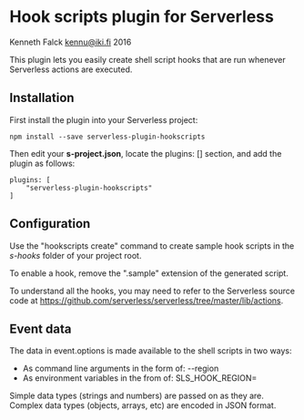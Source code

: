 # Hook scripts plugin for Serverless
Kenneth Falck <kennu@iki.fi> 2016

This plugin lets you easily create shell script hooks that are run whenever
Serverless actions are executed.

## Installation

First install the plugin into your Serverless project:

    npm install --save serverless-plugin-hookscripts

Then edit your **s-project.json**, locate the plugins: [] section, and add
the plugin as follows:

    plugins: [
        "serverless-plugin-hookscripts"
    ]

## Configuration

Use the "hookscripts create" command to create sample hook scripts in the *s-hooks*
folder of your project root.

To enable a hook, remove the ".sample" extension of the generated script.

To understand all the hooks, you may need to refer to the Serverless source code
at https://github.com/serverless/serverless/tree/master/lib/actions.

## Event data

The data in event.options is made available to the shell scripts in two ways:

* As command line arguments in the form of: --region <region>
* As environment variables in the from of: SLS_HOOK_REGION=<region>

Simple data types (strings and numbers) are passed on as they are.
Complex data types (objects, arrays, etc) are encoded in JSON format.
